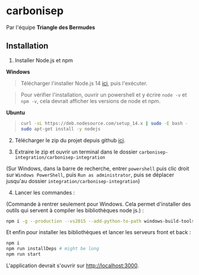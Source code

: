 # carbonisep

Par l'équipe **Triangle des Bermudes**

## Installation

1. Installer Node.js et npm

**Windows**

> Télécharger l'installer Node.js 14 [ici](https://nodejs.org/dist/v14.4.0/node-v14.4.0-x64.msi), puis l'exécuter.

> Pour vérifier l'installation, ouvrir un powershell et y écrire `node -v` et `npm -v`, cela devrait afficher les versions de node et npm.

**Ubuntu**

> ```bash
> curl -sL https://deb.nodesource.com/setup_14.x | sudo -E bash -
> sudo apt-get install -y nodejs
> ```

2. Télécharger le zip du projet depuis github [ici](https://github.com/omnitrogen/carbonisep/archive/integration.zip).

3. Extraire le zip et ouvrir un terminal dans le dossier `carbonisep-integration/carbonisep-integration`

(Sur Windows, dans la barre de recherche, entrer `powershell` puis clic droit sur `Windows PowerShell`, puis `Run as administrator`, puis se déplacer jusqu'au dossier `integration/carbonisep-integration`)

4. Lancer les commandes :

(Commande à rentrer seulement pour Windows. Cela permet d'installer des outils qui servent à compiler les bibliothèques node js.) :

```bash
npm i -g --production --vs2015 --add-python-to-path windows-build-tools node-gyp # only for Windows
```

Et enfin pour installer les bibliothèques et lancer les serveurs front et back :

```bash
npm i
npm run installDeps # might be long
npm run start
```

L'application devrait s'ouvrir sur <http://localhost:3000>.
